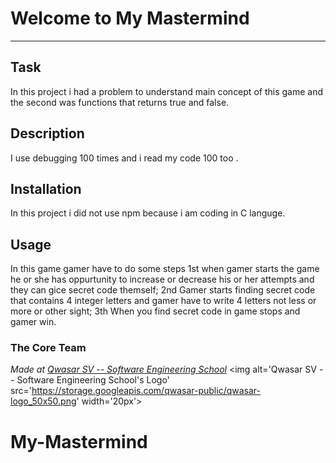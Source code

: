 # Welcome to My Mastermind
***

## Task
In this project i had a problem to understand main concept of this game and the second was functions that returns true and false.

## Description
I use debugging 100 times and i read my code 100 too .

## Installation
In this project i did not use npm because i am coding in C languge.

## Usage
In this game gamer have to do some steps
1st when gamer starts the game he or she has oppurtunity to increase or decrease his or her attempts and they can gice secret code themself;
2nd Gamer starts finding secret code that contains 4 integer letters and gamer have to write 4 letters not less or more or other sight;
3th When you find secret code in game stops and gamer win.

### The Core Team


<span><i>Made at <a href='https://qwasar.io'>Qwasar SV -- Software Engineering School</a></i></span>
<span><img alt='Qwasar SV -- Software Engineering School's Logo' src='https://storage.googleapis.com/qwasar-public/qwasar-logo_50x50.png' width='20px'></span>
# My-Mastermind
